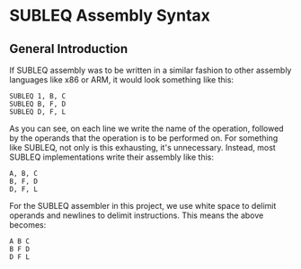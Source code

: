 SUBLEQ Assembly Syntax
======================

## General Introduction

If SUBLEQ assembly was to be written in a similar fashion to other assembly
languages like x86 or ARM, it would look something like this:

```
SUBLEQ 1, B, C
SUBLEQ B, F, D
SUBLEQ D, F, L
```

As you can see, on each line we write the name of the operation, followed by
the operands that the operation is to be performed on. For something like
SUBLEQ, not only is this exhausting, it's unnecessary. Instead, most SUBLEQ
implementations write their assembly like this:

```
A, B, C
B, F, D
D, F, L
```

For the SUBLEQ assembler in this project, we use white space to delimit
operands and newlines to delimit instructions. This means the above becomes:

```
A B C
B F D
D F L
```
